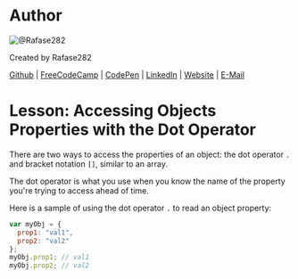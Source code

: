 # Author
![@Rafase282](https://avatars0.githubusercontent.com/Rafase282?&s=128)

Created by Rafase282

[Github](https://github.com/Rafase282) | [FreeCodeCamp](http://www.freecodecamp.com/rafase282) | [CodePen](http://codepen.io/Rafase282/) | [LinkedIn](https://www.linkedin.com/in/rafase282) | [Website](https://rafase282.github.io/) | [E-Mail](mailto:rafase282@gmail.com)

# Lesson: Accessing Objects Properties with the Dot Operator
There are two ways to access the properties of an object: the dot operator `.` and bracket notation `[]`, similar to an array.

The dot operator is what you use when you know the name of the property you're trying to access ahead of time.

Here is a sample of using the dot operator `.` to read an object property:

```js
var myObj = {
  prop1: "val1",
  prop2: "val2"
};
myObj.prop1; // val1
myObj.prop2; // val2
```
